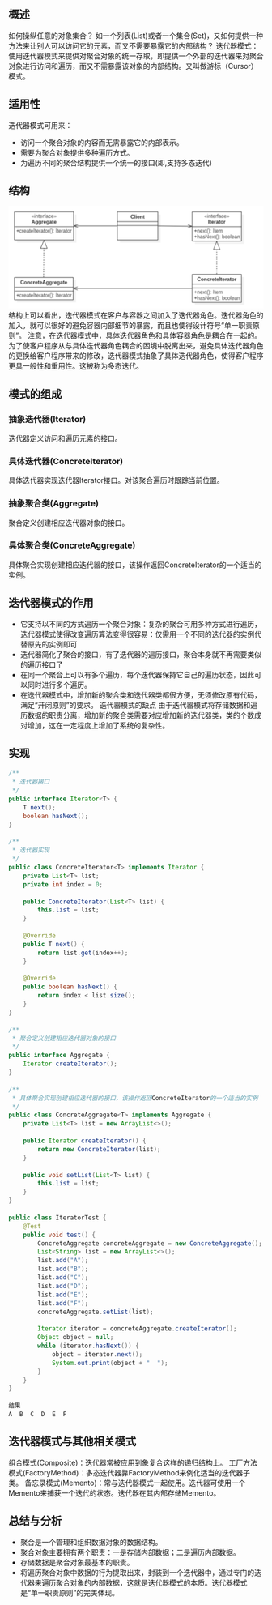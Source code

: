 

## 概述
如何操纵任意的对象集合？
如一个列表(List)或者一个集合(Set)，又如何提供一种方法来让别人可以访问它的元素，而又不需要暴露它的内部结构？
迭代器模式：使用迭代器模式来提供对聚合对象的统一存取，即提供一个外部的迭代器来对聚合对象进行访问和遍历，而又不需暴露该对象的内部结构。又叫做游标（Cursor）模式。

## 适用性
迭代器模式可用来：
+ 访问一个聚合对象的内容而无需暴露它的内部表示。
+ 需要为聚合对象提供多种遍历方式。
+ 为遍历不同的聚合结构提供一个统一的接口(即,支持多态迭代)

## 结构
![iterator](iterator.png)
结构上可以看出，迭代器模式在客户与容器之间加入了迭代器角色。迭代器角色的加入，就可以很好的避免容器内部细节的暴露，而且也使得设计符号“单一职责原则”。
注意，在迭代器模式中，具体迭代器角色和具体容器角色是耦合在一起的。为了使客户程序从与具体迭代器角色耦合的困境中脱离出来，避免具体迭代器角色的更换给客户程序带来的修改，迭代器模式抽象了具体迭代器角色，使得客户程序更具一般性和重用性。这被称为多态迭代。

## 模式的组成
### 抽象迭代器(Iterator)
迭代器定义访问和遍历元素的接口。

### 具体迭代器(ConcreteIterator)
具体迭代器实现迭代器Iterator接口。对该聚合遍历时跟踪当前位置。

### 抽象聚合类(Aggregate)
聚合定义创建相应迭代器对象的接口。

### 具体聚合类(ConcreteAggregate)
具体聚合实现创建相应迭代器的接口，该操作返回ConcreteIterator的一个适当的实例。

## 迭代器模式的作用
+ 它支持以不同的方式遍历一个聚合对象：复杂的聚合可用多种方式进行遍历，迭代器模式使得改变遍历算法变得很容易：仅需用一个不同的迭代器的实例代替原先的实例即可
+ 迭代器简化了聚合的接口，有了迭代器的遍历接口，聚合本身就不再需要类似的遍历接口了
+ 在同一个聚合上可以有多个遍历，每个迭代器保持它自己的遍历状态，因此可以同时进行多个遍历。
+ 在迭代器模式中，增加新的聚合类和迭代器类都很方便，无须修改原有代码，满足“开闭原则”的要求。
迭代器模式的缺点
由于迭代器模式将存储数据和遍历数据的职责分离，增加新的聚合类需要对应增加新的迭代器类，类的个数成对增加，这在一定程度上增加了系统的复杂性。

## 实现

```java
/**
 * 迭代器接口
 */
public interface Iterator<T> {
    T next();
    boolean hasNext();
}

/**
 * 迭代器实现
 */
public class ConcreteIterator<T> implements Iterator {
    private List<T> list;
    private int index = 0;

    public ConcreteIterator(List<T> list) {
        this.list = list;
    }

    @Override
    public T next() {
        return list.get(index++);
    }

    @Override
    public boolean hasNext() {
        return index < list.size();
    }
}

/**
 * 聚合定义创建相应迭代器对象的接口
 */
public interface Aggregate {
    Iterator createIterator();
}

/**
 * 具体聚合实现创建相应迭代器的接口，该操作返回ConcreteIterator的一个适当的实例
 */
public class ConcreteAggregate<T> implements Aggregate {
    private List<T> list = new ArrayList<>();

    public Iterator createIterator() {
        return new ConcreteIterator(list);
    }

    public void setList(List<T> list) {
        this.list = list;
    }
}

public class IteratorTest {
    @Test
    public void test() {
        ConcreteAggregate concreteAggregate = new ConcreteAggregate();
        List<String> list = new ArrayList<>();
        list.add("A");
        list.add("B");
        list.add("C");
        list.add("D");
        list.add("E");
        list.add("F");
        concreteAggregate.setList(list);

        Iterator iterator = concreteAggregate.createIterator();
        Object object = null;
        while (iterator.hasNext()) {
            object = iterator.next();
            System.out.print(object + "  ");
        }
    }
}

结果
A  B  C  D  E  F  
```

## 迭代器模式与其他相关模式
组合模式(Composite)：迭代器常被应用到象复合这样的递归结构上。
工厂方法模式(FactoryMethod)：多态迭代器靠FactoryMethod来例化适当的迭代器子类。
备忘录模式(Memento)：常与迭代器模式一起使用。迭代器可使用一个Memento来捕获一个迭代的状态。迭代器在其内部存储Memento。

## 总结与分析
+ 聚合是一个管理和组织数据对象的数据结构。
+ 聚合对象主要拥有两个职责：一是存储内部数据；二是遍历内部数据。
+ 存储数据是聚合对象最基本的职责。
+ 将遍历聚合对象中数据的行为提取出来，封装到一个迭代器中，通过专门的迭代器来遍历聚合对象的内部数据，这就是迭代器模式的本质。迭代器模式是“单一职责原则”的完美体现。